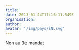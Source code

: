 ```yaml
---
title: 
date: 2023-01-24T17:16:11.549Z
organisation: 
author: 
avatar: "/img/pays/SN.svg"
---
```


Non au 3e mandat 